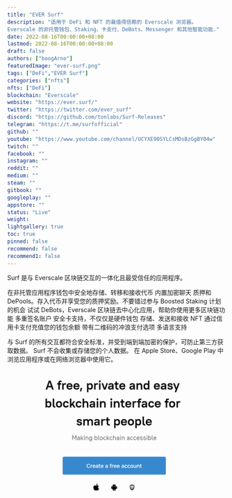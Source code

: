 ```yaml
---
title: "EVER Surf"
description: "适用于 DeFi 和 NFT 的最值得信赖的 Everscale 浏览器。
Everscale 的非托管钱包、Staking、卡支付、DeBots、Messenger 和其他智能功能."
date: 2022-08-16T00:00:00+08:00
lastmod: 2022-08-16T00:00:00+08:00
draft: false
authors: ["boogArno"]
featuredImage: "ever-surf.png"
tags: ["DeFi","EVER Surf"]
categories: ["nfts"]
nfts: ["DeFi"]
blockchain: "Everscale"
website: "https://ever.surf/"
twitter: "https://twitter.com/ever_surf"
discord: "https://github.com/tonlabs/Surf-Releases"
telegram: "https://t.me/surfofficial"
github: ""
youtube: "https://www.youtube.com/channel/UCYXE90SYLCsMDsBzGgBY04w"
twitch: ""
facebook: ""
instagram: ""
reddit: ""
medium: ""
steam: ""
gitbook: ""
googleplay: ""
appstore: ""
status: "Live"
weight: 
lightgallery: true
toc: true
pinned: false
recommend: false
recommend1: false
---
```

Surf 是与 Everscale 区块链交互的一体化且最受信任的应用程序。

  在非托管应用程序钱包中安全地存储、转移和接收代币
  内置加密聊天
  质押和 DePools。存入代币并享受您的质押奖励。不要错过参与 Boosted Staking 计划的机会
  试试 DeBots，Everscale 区块链去中心化应用，帮助你使用更多区块链功能
  多重签名账户
  安全卡支持，不仅仅是硬件钱包
  存储、发送和接收 NFT
  通过信用卡支付充值您的钱包余额
  带有二维码的冲浪支付选项
  多语言支持

与 Surf 的所有交互都符合安全标准，并受到端到端加密的保护，可防止第三方获取数据。 Surf 不会收集或存储您的个人数据。
在 Apple Store、Google Play 中浏览应用程序或在网络浏览器中使用它。

![tonsurf-dapp-social-everscale-image1_d420d044add1283442ce344317557d1e](tonsurf-dapp-social-everscale-image1_d420d044add1283442ce344317557d1e.png)
